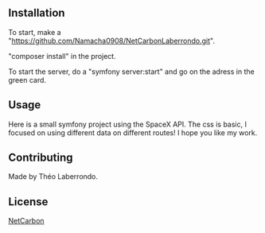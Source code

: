 ## Installation

To start, make a "https://github.com/Namacha0908/NetCarbonLaberrondo.git".

"composer install" in the project.

To start the server, do a "symfony server:start" and go on the adress in the green card.


## Usage

Here is a small symfony project using the SpaceX API. The css is basic, I focused on using different data on different routes! I hope you like my work.

## Contributing

Made by Théo Laberrondo.

## License
[NetCarbon](https://www.netcarbon.fr/)